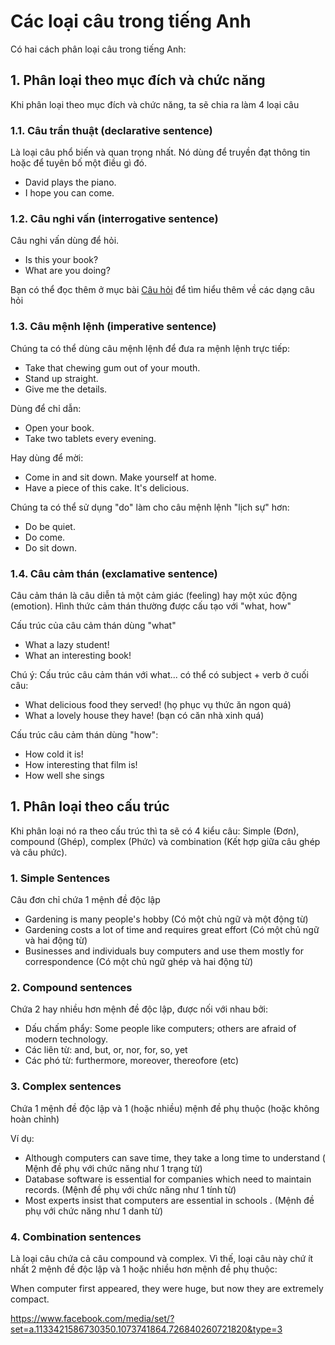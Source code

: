 # Các loại câu trong tiếng Anh

Có hai cách phân loại câu trong tiếng Anh:

## 1. Phân loại theo mục đích và chức năng 
Khi phân loại theo mục đích và chức năng, ta sẽ chia ra làm 4 loại câu

### 1.1. Câu trần thuật (declarative sentence)

Là loại câu phổ biến và quan trọng nhất. Nó dùng để truyền đạt thông tin hoặc để tuyên bố một điều gì đó.

- David plays the piano.
- I hope you can come.

### 1.2. Câu nghi vấn (interrogative sentence)

Câu nghi vấn dùng để hỏi.

- Is this your book?
- What are you doing?

Bạn có thể đọc thêm ở mục bài [Câu hỏi]() để tìm hiểu thêm về các dạng câu hỏi 

### 1.3. Câu mệnh lệnh (imperative sentence)

Chúng ta có thể dùng câu mệnh lệnh để đưa ra mệnh lệnh trực tiếp:

- Take that chewing gum out of your mouth.
- Stand up straight.
- Give me the details.

Dùng để chỉ dẫn:

- Open your book.
- Take two tablets every evening.

Hay dùng để mời:
- Come in and sit down. Make yourself at home.
- Have a piece of this cake. It's delicious.

Chúng ta có thể sử dụng "do" làm cho câu mệnh lệnh "lịch sự" hơn:

- Do be quiet.
- Do come.
- Do sit down.

### 1.4. Câu cảm thán (exclamative sentence)

Câu cảm thán là câu diễn tả một cảm giác (feeling) hay một xúc động (emotion). Hình thức cảm thán thường được cấu tạo với "what, how"

Cấu trúc của câu cảm thán dùng "what"

- What a lazy student!
- What an interesting book!

Chú ý: Cấu trúc câu cảm thán với what... có thể có subject + verb ở cuối câu:

- What delicious food they served! (họ phục vụ thức ăn ngon quá)
- What a lovely house they have! (bạn có căn nhà xinh quá)

Cấu trúc câu cảm thán dùng "how":

- How cold it is!
- How interesting that film is!
- How well she sings


## 1. Phân loại theo cấu trúc
Khi phân loại nó ra theo cấu trúc thì ta sẽ có 4 kiểu câu: Simple (Đơn), compound (Ghép), complex (Phức) và combination (Kết hợp giữa câu ghép và câu phức).

### 1. Simple Sentences 
Câu đơn chỉ chứa 1 mệnh đề độc lập

- Gardening is many people's hobby (Có một chủ ngữ và một động từ)
- Gardening costs a lot of time and requires great effort (Có một chủ ngữ và hai động từ)
- Businesses and individuals buy computers and use them mostly for correspondence (Có một chủ ngữ ghép và hai động từ)

### 2. Compound sentences
Chứa 2 hay nhiều hơn mệnh đề độc lập, được nối với nhau bởi:

- Dấu chấm phẩy: Some people like computers; others are afraid of modern technology.
- Các liên từ: and, but, or, nor, for, so, yet
- Các phó từ: furthermore, moreover, thereofore (etc)


### 3. Complex sentences
Chứa 1 mệnh đề độc lập và 1 (hoặc nhiều) mệnh đề phụ thuộc (hoặc không hoàn chỉnh)

Ví dụ: 

- Although computers can save time, they take a long time to understand ( Mệnh đề phụ với chức năng như 1 trạng từ)
- Database software is essential for companies which need to maintain records. (Mệnh đề phụ với chức năng như 1 tính từ)
- Most experts insist that computers are essential in schools . (Mệnh đề phụ với chức năng như 1 danh từ)

### 4. Combination sentences
Là loại câu chứa cả câu compound và complex. Vì thế, loại câu này chứ ít nhất 2 mệnh đề độc lập và 1 hoặc nhiều hơn mệnh đề phụ thuộc:

When computer first appeared, they were huge, but now they are extremely compact.


https://www.facebook.com/media/set/?set=a.1133421586730350.1073741864.726840260721820&type=3
